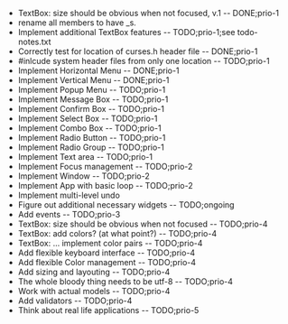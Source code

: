 * TextBox: size should be obvious when not focused, v.1 -- DONE;prio-1
* rename all members to have \_s.
* Implement additional TextBox features -- TODO;prio-1;see todo-notes.txt
* Correctly test for location of curses.h header file -- DONE;prio-1
* #inlcude system header files from only one location -- TODO;prio-1
* Implement Horizontal Menu -- DONE;prio-1
* Implement Vertical Menu -- DONE;prio-1
* Implement Popup Menu -- TODO;prio-1
* Implement Message Box -- TODO;prio-1
* Implement Confirm Box -- TODO;prio-1
* Implement Select Box -- TODO;prio-1
* Implement Combo Box -- TODO;prio-1
* Implement Radio Button -- TODO;prio-1
* Implement Radio Group -- TODO;prio-1
* Implement Text area -- TODO;prio-1
* Implement Focus management -- TODO;prio-2
* Implement Window -- TODO;prio-2
* Implement App with basic loop -- TODO;prio-2
* Implement multi-level undo
* Figure out additional necessary widgets -- TODO;ongoing
* Add events -- TODO;prio-3
* TextBox: size should be obvious when not focused -- TODO;prio-4
* TextBox: add colors? (at what point?) -- TODO;prio-4
* TextBox: ... implement color pairs -- TODO;prio-4
* Add flexible keyboard interface -- TODO;prio-4
* Add flexible Color management -- TODO;prio-4
* Add sizing and layouting -- TODO;prio-4
* The whole bloody thing needs to be utf-8 -- TODO;prio-4
* Work with actual models -- TODO;prio-4
* Add validators -- TODO;prio-4
* Think about real life applications -- TODO;prio-5
